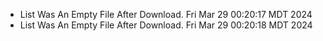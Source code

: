 *  List Was An Empty File After Download. Fri Mar 29 00:20:17 MDT 2024
*  List Was An Empty File After Download. Fri Mar 29 00:20:18 MDT 2024
